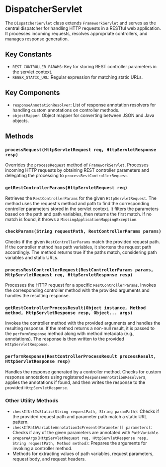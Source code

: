 # DispatcherServlet

The `DispatcherServlet` class extends `FrameworkServlet` and serves as the central dispatcher for handling HTTP requests in a RESTful web application. It processes incoming requests, resolves appropriate controllers, and manages response generation.

## Key Constants

- `REST_CONTROLLER_PARAMS`: Key for storing REST controller parameters in the servlet context.
- `REGEX_STATIC_URL`: Regular expression for matching static URLs.

## Key Components

- `responseAnnotationResolver`: List of response annotation resolvers for handling custom annotations on controller methods.
- `objectMapper`: Object mapper for converting between JSON and Java objects.

## Methods

### `processRequest(HttpServletRequest req, HttpServletResponse resp)`

Overrides the `processRequest` method of `FrameworkServlet`. Processes incoming HTTP requests by obtaining REST controller parameters and delegating the processing to `processRestControllerRequest`.

### `getRestControllerParams(HttpServletRequest req)`

Retrieves the `RestControllerParams` for the given `HttpServletRequest`. The method uses the request's method and path to find the corresponding controller parameters stored in the servlet context. It filters the parameters based on the path and path variables, then returns the first match. If no match is found, it throws a `MissingApplicationMappingException`.

### `checkParams(String requestPath, RestControllerParams params)`

Checks if the given `RestControllerParams` match the provided request path. If the controller method has path variables, it shortens the request path accordingly. The method returns true if the paths match, considering path variables and static URLs.

### `processRestControllerRequest(RestControllerParams params, HttpServletRequest req, HttpServletResponse resp)`

Processes the HTTP request for a specific `RestControllerParams`. Invokes the corresponding controller method with the provided arguments and handles the resulting response.

### `getRestControllerProcessResult(Object instance, Method method, HttpServletResponse resp, Object... args)`

Invokes the controller method with the provided arguments and handles the resulting response. If the method returns a non-null result, it is passed to the `performResponse` method along with method metadata (e.g., annotations). The response is then written to the provided `HttpServletResponse`.

### `performResponse(RestControllerProcessResult processResult, HttpServletResponse resp)`

Handles the response generated by a controller method. Checks for custom response annotations using registered `ResponseAnnotationResolver`s, applies the annotations if found, and then writes the response to the provided `HttpServletResponse`.

### Other Utility Methods

- `checkIfUrlIsStatic(String requestPath, String paramPath)`: Checks if the provided request path and parameter path match a static URL pattern.
- `checkIfPathVariableAnnotationIsPresent(Parameter[] parameters)`: Checks if any of the given parameters are annotated with `PathVariable`.
- `prepareArgs(HttpServletRequest req, HttpServletResponse resp, String requestPath, Method method)`: Prepares the arguments for invoking a controller method.
- Methods for extracting values of path variables, request parameters, request body, and request headers.
